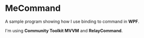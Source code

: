 # MeCommand

A sample program showing how I use binding to command in **WPF**.

I'm using **Community Toolkit MVVM** and **RelayCommand**.

